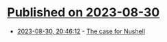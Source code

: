 # [Published on 2023-08-30](index.md)

* [2023-08-30, 20:46:12](https://lobste.rs/s/6onnz7/case_for_nushell) - [The case for Nushell](https://www.jntrnr.com/case-for-nushell/)
